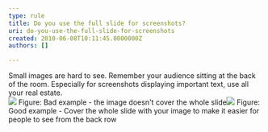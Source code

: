 ```yaml
---
type: rule
title: Do you use the full slide for screenshots?
uri: do-you-use-the-full-slide-for-screenshots
created: 2010-06-08T10:11:45.0000000Z
authors: []

---
```


 Small images are hard to see. Remember your audience sitting at the back of the room. Especially for screenshots displaying important text, use all your real estate. <br> ![](/Communication/RulesToBetterPowerpointPresentations/PublishingImages/badSmall.jpg) Figure: Bad example - the image doesn't cover the whole slide![](/Communication/RulesToBetterPowerpointPresentations/PublishingImages/goodbig.jpg) Figure: Good example - Cover the whole slide with your image to make it easier for people to see from the back row
